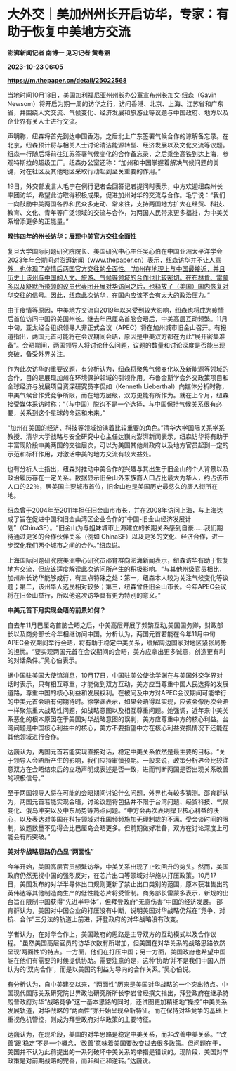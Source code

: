 # 大外交｜美加州州长开启访华，专家：有助于恢复中美地方交流
**澎湃新闻记者 南博一 见习记者 黄粤涵**

**2023-10-23 06:05**

**https://m.thepaper.cn/detail/25022568**

当地时间10月18日，美国加利福尼亚州州长办公室宣布州长加文·纽森（Gavin Newsom）将开启为期一周的访华之行，访问香港、北京、上海、江苏省和广东省，并围绕人文交流、气候变化、经济发展和旅游业等议题与中国政府、地方以及企业界有关人士进行交流。

声明称，纽森将首先到达中国香港，之后北上广东签署气候合作的谅解备忘录。在北京，纽森预计将与相关人士讨论清洁能源转型、经济发展以及文化交流等议题。纽森一行随后将前往江苏签署气候变化的合作备忘录，之后乘坐高铁到达上海，参观特斯拉的超级工厂。纽森办公室还称：“加州和中国掌握着解决气候问题的关键，对在社区及其他地区采取行动起到至关重要的作用。”

19日，外交部发言人毛宁在例行记者会回答记者提问时表示，中方欢迎纽森州长率团访华，希望此访取得积极成果，促进加州对华的交流与合作。毛宁说：“我们一向鼓励中美两国各界和民众多走动、常来往，支持两国地方扩大在经贸、科技、教育、文化、青年等广泛领域的交流与合作，为两国人民带来更多福祉，为中美关系增添更多的正能量。”

**暌违四年的州长访华：展现中美官方交往全面性**

复旦大学国际问题研究院院长、美国研究中心主任吴心伯在中国亚洲太平洋学会2023年年会期间对澎湃新闻（www.thepaper.cn）表示，纽森访华并不让人意外，也体现了疫情后两国官方交往的全面性。“加州在地理上与中国最接近，并且历史上该州与中国的人文、旅游、气候等领域的合作也比较密切。在布林肯、雷蒙多以及舒默所带领的议员代表团开展对华访问之后，也释放了（美国）国内恢复对华交往的信号。因此，纽森此次访华，在国内应该不会有太大的政治压力。”

由于疫情等原因，中美地方交流自2019年以来受到较大影响，纽森也将成为疫情后首位访问中国的美国州长。继去年巴厘岛首脑会晤后，中美高层互动频繁。11月中旬，亚太经合组织领导人非正式会议（APEC）将在加州城市旧金山召开。有报道指出，两国元首可能将在会议期间会晤，原因是中美双方都在为此“展开密集准备”。会晤期间，两国领导人将讨论什么问题，议题的数量和讨论深度是否能出现突破，备受外界关注。

作为此次访华的重要议题，有分析认为，纽森将聚焦气候变化以及新能源等领域的合作，目的是展现加州在环境保护领域的引领作用。布鲁金斯学会外交政策项目和全球经济与发展项目资深研究员李侃如（Kenneth Lieberthal）向媒体分析时称，中美气候合作受竞争所限，而在地方层级，双方更能有所作为。就在上个月，纽森接受媒体采访时称：“（与中国）脱钩不是一个选择，与中国保持气候关系很有必要，关系到这个星球的命运和未来。”

“加州在美国的经济、科技等领域扮演着比较重要的角色。”清华大学国际关系学系教授、清华大学战略与安全研究中心主任达巍向澎湃新闻表示，纽森访华将有助于丰富现阶段中美两国的交往层次，可以为美国其他州政府以及地方官员起到一定的示范和标杆作用，对激活中美的地方交流有较大益处。

也有分析人士指出，纽森对推动中美合作的兴趣与其出生于旧金山的个人背景以及政治履历存在一定关系。数据显示旧金山外来族裔人口占比最大为华人，约占该市人口的22％，居美国主要城市首位，旧金山也是美国历史最悠久的唐人街所在地。

纽森曾于2004年至2011年担任旧金山市市长，并在2008年访问上海，与上海达成了旨在促进中国和旧金山湾区企业合作的“中国-旧金山经济发展计划”（ChinaSF）。“旧金山为与姐妹城市上海建立的长期关系感到自豪……我们期待通过更多的合作伙伴关系（例如 ChinaSF）以及更多的文化、经济合作，进一步深化我们两个城市之间的合作。”纽森说。

上海国际问题研究院美洲中心研究员邵育群向澎湃新闻表示，纽森访华有助于恢复地方交流，但应该适度解读此次访问所产生的积极影响。“与其他州级官员相比，加州州长访华能够成行，有三点特殊之处：第一，纽森本人较为关注气候变化等议题；第二，该州华人选民相对较多；第三，纽森曾任旧金山市长。今年APEC会议将在旧金山举行，所以他这次访华具有更为特别的意义。”

**中美元首下月实现会晤的前景如何？**

自去年11月巴厘岛首脑会晤之后，中美高层开展了频繁互动,美国国务卿，财政部长以及商务部长今年相继访问中国。分析认为，两国元首若能在今年11月中旬APEC会议期间举行会晤，将有助于稳定中美关系，缓解周边国家对地区紧张局势的担忧。“要实现两国元首在会议期间的会晤，美方应拿出更多诚意，创造更有利的对话条件。”吴心伯表示。

据中国驻美国大使馆消息，10月17日，中国驻美公使徐学渊在与美国外交学界对话时表示，只有相互尊重，才能做到双方互动，美方应当尊重中国人民选择的发展道路，尊重中国的核心利益和发展权利。在被问及中方对APEC会议期间可能举行的中美元首会晤有何期待时。徐学渊表示，如果会晤得以实现，应该会像历次会晤一样聚焦重大战略性问题，如战略意图以及相互尊重问题。她强调，近年来中美关系恶化的根本原因在于美国对华战略意图的误判，美方应尊重中方的核心利益。台湾问题是中国核心利益中的核心，美方不要指望中方在核心利益受损情况下还能在其他领域进行合作。

达巍认为，两国元首若能实现直接对话，稳定中美关系依然是最主要的目标。“关于领导人会晤所产生的影响，我们应持审慎预期。一般来说，政策分析界会比较注意双方在会晤结束后的立场声明或表述是否一致，进而判断两国是否出现关系改善的积极信号。”

至于两国领导人将在可能的会晤期间讨论什么问题，外界也有较多猜测。邵育群认为，两国元首若能实现会晤，讨论议题将包括并不限于台湾问题、经贸科技、气候变化、俄乌冲突以及中东局势等热点问题。“中方会再次表明捍卫核心利益的决心，以及表达对美国在科技领域对我国频频施加无理制裁的不满。受会谈时间的限制，议题数量不见得会比巴厘岛会晤更多。但前期做好准备，双方在讨论深度上可能会有所突破。”

**美对华战略思路仍凸显“两面性”**

今年开始，美国高层官员频繁访华，中美关系出现了止跌回升的势头。然而，美国政府仍然无视中国的强烈反对，在芯片出口等领域对华施以打压政策。10月17日，美国发布的对华半导体出口规则更新了禁止出口类别的范围，原本获准售出的英伟达等其他制造商生产的低性能芯片将受管制。商务部长雷蒙多表示，新规的出台旨在限制中国获得“先进半导体”，但拜登政府“无意伤害”中国的经济发展。 邵育群认为，美国对中国企业的打压没有中断，说明美国对华战略仍然在“竞争、对抗、合作”三分法的轨道上前进，拜登政府的对华战略没有改变。

学者认为，在对华合作上，美国政府的思路是主导双方的互动模式以及合作议程。“虽然美国高层官员的访华次数有所增加，但美国在对华关系的战略思路依然呈现‘两面性’的特点。一方面，他们在打压中国；另一方面，美国政府也希望中国能在他们有需要的时候提供协助。需要注意的是，这种‘协助’并不是我们中国人所认为的‘双向合作’，而是以美国的利益为导向的合作关系。”吴心伯说。

有分析认为，自中美建交以来，“两面性”历来是美国对华战略的一个突出特点。中国现代国际关系研究院世界政治研究所所长李岩曾经撰文指出，拜登政府在继承特朗普政府对华“战略竞争”这一基本思路的同时，还试图更加精细地“操控”中美关系发展轨道，对华战略的“两面性”亦开始呈现全新特征。而在保持对华竞争的基础上重视危机管控，则成为拜登政府对华政策的主要特征。

达巍认为，在现阶段，美国的对华思路是稳定中美关系，而非改善中美关系。“‘改善’跟‘稳定’不是一个概念，‘改善’意味着美国要改变过去很多政策。但问题在于，美国并不认为此前提出的一系列破坏中美关系的举措是错误的。现阶段，美国对华政策是对前期战略的完善，而非纠正和逆转。”达巍说。